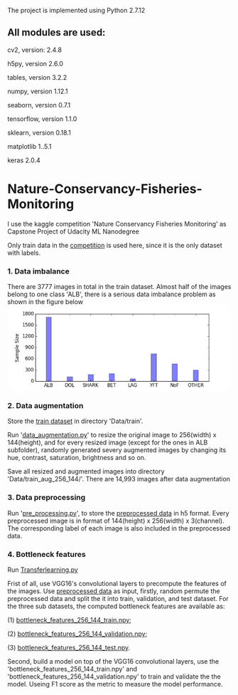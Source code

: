 The project is implemented using Python 2.7.12

## All modules are used:
cv2, version: 2.4.8

h5py, version 2.6.0

tables, version 3.2.2

numpy, version 1.12.1

seaborn, version 0.7.1

tensorflow, version 1.1.0

sklearn, version 0.18.1

matplotlib 1..5.1

keras 2.0.4


# Nature-Conservancy-Fisheries-Monitoring
I use the kaggle competition 'Nature Conservancy Fisheries Monitoring' as Capstone Project of Udacity ML Nanodegree

Only train data in the [competition](https://www.kaggle.com/c/the-nature-conservancy-fisheries-monitoring) is used here, since it is the only dataset with labels.

### 1. Data imbalance

There are 3777 images in total in the train dataset. Almost half of the images belong to one class 'ALB', there is a serious data imbalance problem as shown in the figure below ![Train_data_sample_size](https://github.com/jundongq/Nature-Conservancy-Fisheries-Monitoring/blob/master/Train_data_sample_size.png)

### 2. Data augmentation

Store the [train dataset](https://www.kaggle.com/c/the-nature-conservancy-fisheries-monitoring/data) in directory 'Data/train'.

Run '[data_augmentation.py](https://github.com/jundongq/Nature-Conservancy-Fisheries-Monitoring/blob/master/data_augmentation.py)' to resize the original image to 256(width) x 144(height), and for every resized image (except for the ones in ALB subfolder), randomly generated severy augmented images by changing its hue, contrast, saturation, brightness and so on. 

Save all resized and augmented images into directory 'Data/train_aug_256_144/'. There are 14,993 images after data augmentation

### 3. Data preprocessing

Run '[pre_processing.py](https://github.com/jundongq/Nature-Conservancy-Fisheries-Monitoring/blob/master/pre_processing.py)', to store the [preprocessed data](https://drive.google.com/open?id=0B2ifRtIZ8FKkOXN4aHZ6MkpGRGM) in h5 format. Every preprocessed image is in format of 144(height) x 256(width) x 3(channel). The corresponding label of each image is also included in the preprocessed data.

### 4. Bottleneck features

Run [Transferlearning.py](https://github.com/jundongq/Nature-Conservancy-Fisheries-Monitoring/blob/master/TransferLearning.py)

Frist of all, use VGG16's convolutional layers to precompute the features of the images. 
Use [preprocessed data](https://drive.google.com/open?id=0B2ifRtIZ8FKkOXN4aHZ6MkpGRGM) as input, firstly, random permute the preprocessed data and split the it into train, validation, and test dataset. For the three sub datasets, the computed bottleneck features are available as: 

(1) [bottleneck_features_256_144_train.npy](https://drive.google.com/open?id=0B2ifRtIZ8FKkRlpZWFh5akhwSDQ); 

(2) [bottleneck_features_256_144_validation.npy](https://drive.google.com/open?id=0B2ifRtIZ8FKkakZReDBhU2JNMGM);

(3) [bottleneck_features_256_144_test.npy](https://drive.google.com/open?id=0B2ifRtIZ8FKkVEVhaGd5VVU1M3M).

Second, build a model on top of the VGG16 convolutional layers, use the 'bottleneck_features_256_144_train.npy' and 'bottleneck_features_256_144_validation.npy' to train and validate the the model. Useing F1 score as the metric to measure the model performance.
